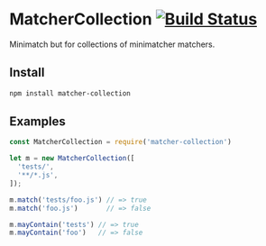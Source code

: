 # MatcherCollection [![Build Status](https://travis-ci.org/stefanpenner/matcher-collection.svg?branch=master)](https://travis-ci.org/stefanpenner/matcher-collection)

Minimatch but for collections of minimatcher matchers.

## Install

```sh
npm install matcher-collection
```

## Examples

```js
const MatcherCollection = require('matcher-collection')

let m = new MatcherCollection([
  'tests/',
  '**/*.js',
]);

m.match('tests/foo.js') // => true
m.match('foo.js')       // => false

m.mayContain('tests') // => true
m.mayContain('foo')   // => false
```
